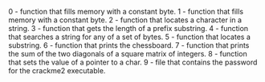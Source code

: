0 - function that fills memory with a constant byte. 
1 - function that fills memory with a constant byte. 
2 - function that locates a character in a string. 
3 - function that gets the length of a prefix substring. 
4 - function that searches a string for any of a set of bytes. 
5 - function that locates a substring. 6 - function that prints the chessboard. 
7 - function that prints the sum of the two diagonals of a square matrix of integers. 
8 - function that sets the value of a pointer to a char. 
9 - file that contains the password for the crackme2 executable.


